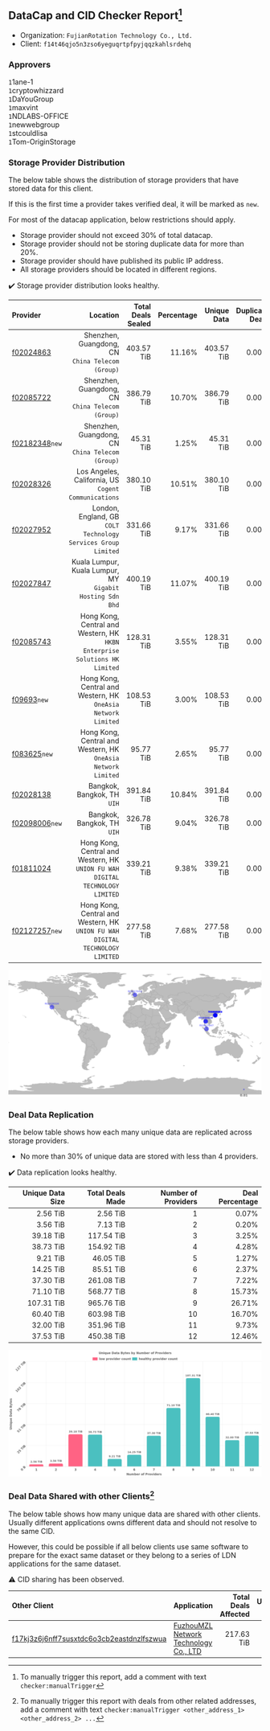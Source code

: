 ## DataCap and CID Checker Report[^1]
 - Organization: `FujianRotation Technology Co., Ltd.`
 - Client: `f14t46qjo5n3zso6yeguqrtpfpyjqqzkahlsrdehq`
### Approvers
`1`1ane-1<br/>`1`cryptowhizzard<br/>`1`DaYouGroup<br/>`1`maxvint<br/>`1`NDLABS-OFFICE<br/>`1`newwebgroup<br/>`1`stcouldlisa<br/>`1`Tom-OriginStorage

### Storage Provider Distribution
The below table shows the distribution of storage providers that have stored data for this client.

If this is the first time a provider takes verified deal, it will be marked as `new`.

For most of the datacap application, below restrictions should apply.
 - Storage provider should not exceed 30% of total datacap.
 - Storage provider should not be storing duplicate data for more than 20%.
 - Storage provider should have published its public IP address.
 - All storage providers should be located in different regions.

✔️ Storage provider distribution looks healthy.

| Provider                                                    |                                                                         Location | Total Deals Sealed | Percentage | Unique Data | Duplicate Deals |
| :---------------------------------------------------------- | -------------------------------------------------------------------------------: | -----------------: | ---------: | ----------: | --------------: |
| [f02024863](https://filfox.info/en/address/f02024863)       |                              Shenzhen, Guangdong, CN<br/>`China Telecom (Group)` |         403.57 TiB |     11.16% |  403.57 TiB |           0.00% |
| [f02085722](https://filfox.info/en/address/f02085722)       |                              Shenzhen, Guangdong, CN<br/>`China Telecom (Group)` |         386.79 TiB |     10.70% |  386.79 TiB |           0.00% |
| [f02182348](https://filfox.info/en/address/f02182348)`new`  |                              Shenzhen, Guangdong, CN<br/>`China Telecom (Group)` |          45.31 TiB |      1.25% |   45.31 TiB |           0.00% |
| [f02028326](https://filfox.info/en/address/f02028326)       |                          Los Angeles, California, US<br/>`Cogent Communications` |         380.10 TiB |     10.51% |  380.10 TiB |           0.00% |
| [f02027952](https://filfox.info/en/address/f02027952)       |                 London, England, GB<br/>`COLT Technology Services Group Limited` |         331.66 TiB |      9.17% |  331.66 TiB |           0.00% |
| [f02027847](https://filfox.info/en/address/f02027847)       |                     Kuala Lumpur, Kuala Lumpur, MY<br/>`Gigabit Hosting Sdn Bhd` |         400.19 TiB |     11.07% |  400.19 TiB |           0.00% |
| [f02085743](https://filfox.info/en/address/f02085743)       |    Hong Kong, Central and Western, HK<br/>`HKBN Enterprise Solutions HK Limited` |         128.31 TiB |      3.55% |  128.31 TiB |           0.00% |
| [f09693](https://filfox.info/en/address/f09693)`new`        |                 Hong Kong, Central and Western, HK<br/>`OneAsia Network Limited` |         108.53 TiB |      3.00% |  108.53 TiB |           0.00% |
| [f083625](https://filfox.info/en/address/f083625)`new`      |                 Hong Kong, Central and Western, HK<br/>`OneAsia Network Limited` |          95.77 TiB |      2.65% |   95.77 TiB |           0.00% |
| [f02028138](https://filfox.info/en/address/f02028138)       |                                                   Bangkok, Bangkok, TH<br/>`UIH` |         391.84 TiB |     10.84% |  391.84 TiB |           0.00% |
| [f02098006](https://filfox.info/en/address/f02098006)`new`  |                                                   Bangkok, Bangkok, TH<br/>`UIH` |         326.78 TiB |      9.04% |  326.78 TiB |           0.00% |
| [f01811024](https://filfox.info/en/address/f01811024)       | Hong Kong, Central and Western, HK<br/>`UNION FU WAH DIGITAL TECHNOLOGY LIMITED` |         339.21 TiB |      9.38% |  339.21 TiB |           0.00% |
| [f02127257](https://filfox.info/en/address/f02127257)`new`  | Hong Kong, Central and Western, HK<br/>`UNION FU WAH DIGITAL TECHNOLOGY LIMITED` |         277.58 TiB |      7.68% |  277.58 TiB |           0.00% |

<img src="https://raw.githubusercontent.com/data-preservation-programs/filplus-checker-assets/main/filecoin-project/filecoin-plus-large-datasets/issues/1585/1688455366002.png"/>

### Deal Data Replication
The below table shows how each many unique data are replicated across storage providers.

- No more than 30% of unique data are stored with less than 4 providers.

✔️ Data replication looks healthy.

| Unique Data Size | Total Deals Made | Number of Providers | Deal Percentage |
| ---------------: | ---------------: | ------------------: | --------------: |
|         2.56 TiB |         2.56 TiB |                   1 |           0.07% |
|         3.56 TiB |         7.13 TiB |                   2 |           0.20% |
|        39.18 TiB |       117.54 TiB |                   3 |           3.25% |
|        38.73 TiB |       154.92 TiB |                   4 |           4.28% |
|         9.21 TiB |        46.05 TiB |                   5 |           1.27% |
|        14.25 TiB |        85.51 TiB |                   6 |           2.37% |
|        37.30 TiB |       261.08 TiB |                   7 |           7.22% |
|        71.10 TiB |       568.77 TiB |                   8 |          15.73% |
|       107.31 TiB |       965.76 TiB |                   9 |          26.71% |
|        60.40 TiB |       603.98 TiB |                  10 |          16.70% |
|        32.00 TiB |       351.96 TiB |                  11 |           9.73% |
|        37.53 TiB |       450.38 TiB |                  12 |          12.46% |

<img src="https://raw.githubusercontent.com/data-preservation-programs/filplus-checker-assets/main/filecoin-project/filecoin-plus-large-datasets/issues/1585/1688455366762.png"/>

### Deal Data Shared with other Clients[^3]
The below table shows how many unique data are shared with other clients.
Usually different applications owns different data and should not resolve to the same CID.

However, this could be possible if all below clients use same software to prepare for the exact same dataset or they belong to a series of LDN applications for the same dataset.

⚠️ CID sharing has been observed.

| Other Client                                                                                                          | Application                                                                                                            | Total Deals Affected | Unique CIDs | Approvers                             |
| :-------------------------------------------------------------------------------------------------------------------- | :--------------------------------------------------------------------------------------------------------------------- | -------------------: | ----------: | :------------------------------------ |
| [f17kj3z6j6nff7susxtdc6o3cb2eastdnzlfszwua](https://filfox.info/en/address/f17kj3z6j6nff7susxtdc6o3cb2eastdnzlfszwua) | [FuzhouMZL Network Technology Co\., LTD](https://github.com/filecoin-project/filecoin-plus-large-datasets/issues/1831) |           217.63 TiB |         914 | `1`cryptowhizzard<br/>`1`liyunzhi-666 |

[^1]: To manually trigger this report, add a comment with text `checker:manualTrigger`

[^2]: Deals from those addresses are combined into this report as they are specified with `checker:manualTrigger`

[^3]: To manually trigger this report with deals from other related addresses, add a comment with text `checker:manualTrigger <other_address_1> <other_address_2> ...`
